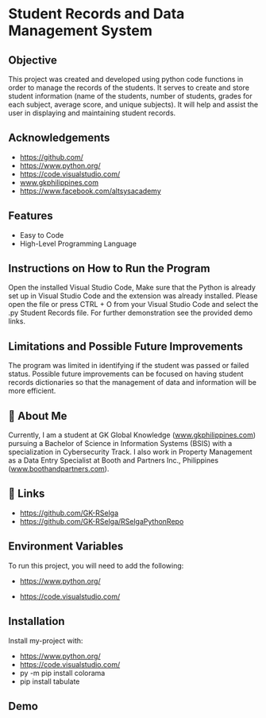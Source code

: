 
# Student Records and Data Management System


## Objective
This project was created and developed using python code functions in order to manage the records of the students. It serves to create and store student information (name of the students, number of students, grades for each subject, average score, and unique subjects). It will help and assist the user in displaying and maintaining student records.


## Acknowledgements



- https://github.com/
- https://www.python.org/
- https://code.visualstudio.com/
- www.gkphilippines.com 
- https://www.facebook.com/altsysacademy




## Features

 - Easy to Code
 - High-Level Programming Language

## Instructions on How to Run the Program
Open the installed Visual Studio Code, Make sure that the Python is already set up in Visual Studio Code and the extension was already installed.
Please open the file or press CTRL + O from your Visual Studio Code and select the .py Student Records file. For further demonstration see the provided demo links.



## Limitations and Possible Future Improvements
The program was limited in identifying if the student was passed or failed status. Possible future improvements can be focused on having student records dictionaries
so that the management of data and information will be more efficient.



## 🚀 About Me
Currently, I am a student at GK Global Knowledge (www.gkphilippines.com) pursuing a Bachelor of Science in Information Systems (BSIS) with a specialization in Cybersecurity Track. I also work in Property Management as a Data Entry Specialist at Booth and Partners Inc., Philippines (www.boothandpartners.com).


## 🔗 Links
- https://github.com/GK-RSelga
- https://github.com/GK-RSelga/RSelgaPythonRepo

## Environment Variables

To run this project, you will need to add the following:

- https://www.python.org/

- https://code.visualstudio.com/



## Installation

Install my-project with:

 - https://www.python.org/
 - https://code.visualstudio.com/
 - py -m pip install colorama
 - pip install tabulate



    
## Demo


